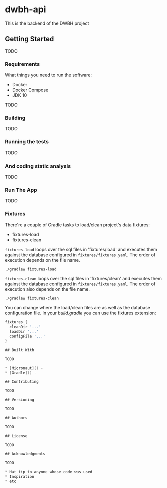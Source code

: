 # dwbh-api

This is the backend of the DWBH project

## Getting Started

TODO

### Requirements

What things you need to run the software:

* Docker
* Docker Compose
* JDK 10

TODO

### Building

TODO

### Running the tests

TODO

### And coding static analysis

TODO

### Run The App

TODO

### Fixtures

There're a couple of Gradle tasks to load/clean project's data fixtures:

- fixtures-load
- fixtures-clean

`fixtures-load` loops over the sql files in 'fixtures/load' and executes them
against the database configured in `fixtures/fixtures.yaml`. The order of
execution depends on the file name.

```shell
./gradlew fixtures-load
```

`fixtures-clean` loops over the sql files in 'fixtures/clean' and executes them
against the database configured in `fixtures/fixtures.yaml`. The order of
execution also depends on the file name.

```shell
./gradlew fixtures-clean
```

You can change where the load/clean files are as well as the database configuration
file. In your *build.gradle* you can use the fixtures extension:

```groovy
fixtures {
  cleanDir '...'
  loadDir '...'
  configFile '...'
}

## Built With

TODO

* [Micronaut]() -
* [Gradle]() -

## Contributing

TODO

## Versioning

TODO

## Authors

TODO

## License

TODO

## Acknowledgments

TODO

* Hat tip to anyone whose code was used
* Inspiration
* etc